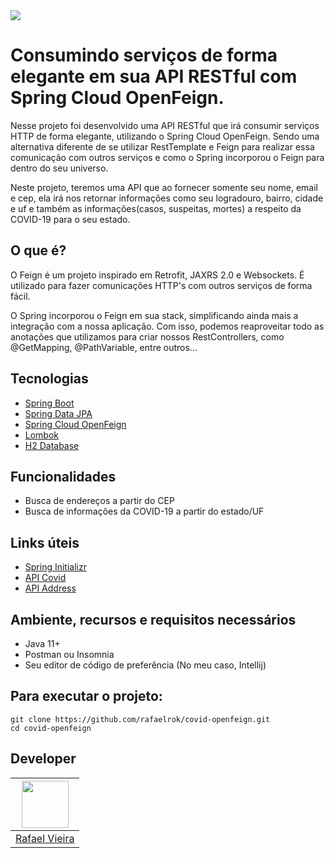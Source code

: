 <img src="https://i.ibb.co/Y4g1kRy/maxresdefault.jpg" />

# Consumindo serviços de forma elegante em sua API RESTful com Spring Cloud OpenFeign.

Nesse projeto foi desenvolvido uma API RESTful que irá consumir serviços HTTP de forma elegante, utilizando o Spring Cloud
OpenFeign. Sendo uma alternativa diferente de se utilizar RestTemplate e Feign para realizar essa comunicação com outros
serviços e como o Spring incorporou o Feign para dentro do seu universo.

Neste projeto, teremos uma API que ao fornecer somente seu nome, email e cep, ela irá nos retornar informações como
seu logradouro, bairro, cidade e uf e também as informações(casos, suspeitas, mortes) a respeito da COVID-19 para o seu
estado.

## O que é?

O Feign é um projeto inspirado em Retrofit, JAXRS 2.0 e Websockets. É utilizado para fazer comunicações HTTP's com outros
serviços de forma fácil.

O Spring incorporou o Feign em sua stack, simplificando ainda mais a integração com a nossa aplicação. Com isso, podemos
reaproveitar todo as anotações que utilizamos para criar nossos RestControllers, como @GetMapping, @PathVariable,
entre outros...

## Tecnologias

- [Spring Boot](https://spring.io/projects/spring-boot)
- [Spring Data JPA](https://spring.io/projects/spring-data-jpa)
- [Spring Cloud OpenFeign](https://spring.io/projects/spring-cloud-openfeign)
- [Lombok](https://projectlombok.org/)
- [H2 Database](https://www.h2database.com/html/quickstart.html)

## Funcionalidades

- Busca de endereços a partir do CEP
- Busca de informações da COVID-19 a partir do estado/UF

## Links úteis

- [Spring Initializr](https://start.spring.io/)
- [API Covid](https://covid19-brazil-api.vercel.app/api/report/v1/brazil/uf/RJ)
- [API Address](https://api.postmon.com.br/v1/cep/89160188)

## Ambiente, recursos e requisitos necessários

- Java 11+
- Postman ou Insomnia
- Seu editor de código de preferência (No meu caso, Intellij)

## Para executar o projeto:

```
git clone https://github.com/rafaelrok/covid-openfeign.git
cd covid-openfeign
```

## Developer

| [<img src="https://avatars.githubusercontent.com/u/8467131?v=4" width="75px;"/>](https://github.com/rafaelrok) |
| :-: |
|[Rafael Vieira](https://github.com/rafaelrok)|
